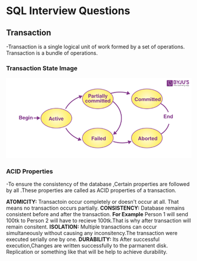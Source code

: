 # SQL Interview Questions

## Transaction
-Transaction is a single logical unit of work formed by a set of operations. Transaction is a bundle of operations.

### Transaction State Image
![Transaction](transactions/transactions.png)

### ACID Properties

-To ensure the consistency of the database ,Certain properties are followed by all .These properties are called as ACID properties of a transaction.


__ATOMICITY:__ Transactoin occur completely or doesn't occur at all. That means no transaction occurs partially.
__CONSISTENCY:__ Database remains consistent before and after the transaction. __For Example__ Person 1 will send 100tk to Person 2 will have to recieve 100tk.That is why after transaction will remain consitent.
__ISOLATION:__ Multiple transactions can occur simultaneously without causing any inconsitency.The transaction were executed serially one by one.
__DURABILITY:__ Its  After successful execution,Changes are written successfully to the parmanent disk. Replication or something like that will be help to achieve durability.